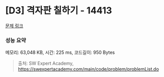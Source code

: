 # [D3] 격자판 칠하기 - 14413 

[문제 링크](https://swexpertacademy.com/main/code/problem/problemDetail.do?contestProbId=AYEXgKnKKg0DFARx) 

### 성능 요약

메모리: 63,048 KB, 시간: 225 ms, 코드길이: 950 Bytes



> 출처: SW Expert Academy, https://swexpertacademy.com/main/code/problem/problemList.do